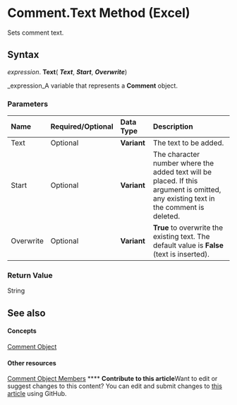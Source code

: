 
# Comment.Text Method (Excel)

Sets comment text.


## Syntax

 _expression_. **Text**( **_Text_**,  **_Start_**,  **_Overwrite_**)

 _expression_A variable that represents a  **Comment** object.


### Parameters



|**Name**|**Required/Optional**|**Data Type**|**Description**|
|:-----|:-----|:-----|:-----|
|Text|Optional| **Variant**|The text to be added.|
|Start|Optional| **Variant**|The character number where the added text will be placed. If this argument is omitted, any existing text in the comment is deleted.|
|Overwrite|Optional| **Variant**| **True** to overwrite the existing text. The default value is **False** (text is inserted).|

### Return Value

String


## See also


#### Concepts


 [Comment Object](3627e9be-2a28-9dc5-c822-ad42857134e3.md)
#### Other resources


 [Comment Object Members](b2ed3262-4479-83e9-28a1-8d61870db1f1.md)
****   **Contribute to this article**Want to edit or suggest changes to this content? You can edit and submit changes to  [this article](https://github.com/jhershey00/VBA_Excel_Test/OpenXMLCon/articles/6a79c275-ba8e-799a-2e53-96347b1783a4.md) using GitHub.


